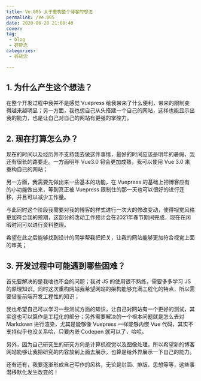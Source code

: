 ```yaml
---
title: Ve.005 关于重构整个博客的想法
permalink: /Ve.005
date: 2020-06-28 21:08:46
cover: 
tag: 
 - blog
 - 碎碎念
categories:
 - 碎碎念

---
```


## 1. 为什么产生这个想法？

在整个开发过程中我并不是感觉 Vuepress 给我带来了什么便利，带来的限制变得越来越明显；另一方面，我也想自己从头搭建一个自己的网站，这样也能显示出我的能力，也是让自己对自己的网站有更强的掌控力。

<!-- more -->

## 2. 现在打算怎么办？

现在的时间以及经历并不支持我去做这件事情，最好的时间应该是明年的暑假，我还有很长的路要走。一方面明年 Vue3.0 将会更加成熟，我可以使用 Vue 3.0 来重构自己的网站；

另一方面，我需要先做出来一些基本的功能，在 Vuepress 的基础上把博客应有的小功能做出来，等到真正被 Vuepress 限制住的那一天也可以很好的进行迁移，并且可以减少工作量。

与此同时这个阶段我需要对我的博客的样式进行一次大的修改变动，使得视觉风格更加符合我的预期，这部分的改动工作预计会在2021年春节期间完成，现在在闲暇时间可以进行资料整理。

希望在此之后能够找到设计的同学帮我把把关，让我的网站能够更加符合视觉上面的审美；

## 3. 开发过程中可能遇到哪些困难？

首先要解决的是我啥也不会的问题；我对 JS 的使用很不熟练，需要多多学习 JS 的原理知识。同时这次重构网站我希望网站的架构能够充满工程化的特点，所以需要借鉴前端开发工程性的知识；

我也希望自己可以学习一些测试方面的知识，让自己对网站有一个更好的测试，其实这也可以算作是工程化的部分；另外需要解决的一个根本问题就是怎么去对 Markdown 进行渲染，尤其是能够像 Vuepress 一样能够内嵌 Vue 代码，其实不支持似乎也没关系哈，只要内嵌 Codepen 就可以了，哈哈。

另外，因为自己研究生的研究方向是计算机视觉以及图像处理，所以希望新的博客网站能够让我把研究的内容放到上面去展示，也算是给外界展示一下自己的能力。

还有还有，我要逐渐形成自己写作的风格，无论是封面、排版、思想等等，这些事潜移默化发生改变的！